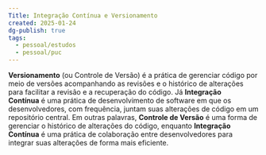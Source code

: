 ```yaml
---
Title: Integração Contínua e Versionamento
created: 2025-01-24
dg-publish: true
tags:
  - pessoal/estudos
  - pessoal/puc
---
```

**Versionamento** (ou Controle de Versão) é a prática de gerenciar código por meio de versões acompanhando as revisões e o histórico de alterações para facilitar a revisão e a recuperação do código. Já **Integração Contínua** é uma prática de desenvolvimento de software em que os desenvolvedores, com frequência, juntam suas alterações de código em um repositório central. Em outras palavras, **Controle de Versão** é uma forma de gerenciar o histórico de alterações do código, enquanto **Integração Contínua** é uma prática de colaboração entre desenvolvedores para integrar suas alterações de forma mais eficiente.
